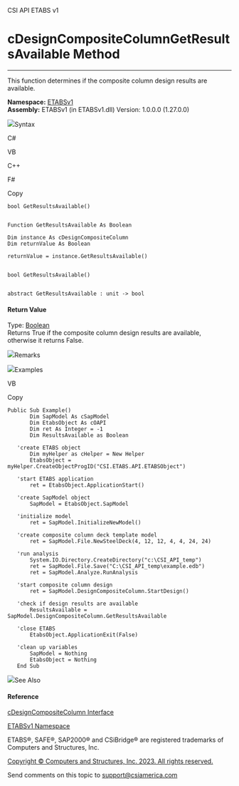 ﻿

CSI API ETABS v1

# cDesignCompositeColumnGetResultsAvailable Method  
  
---  
  
This function determines if the composite column design results are available.

**Namespace:** [ETABSv1](2780f1b8-2033-5289-2298-1cdb2a7508d9.htm)  
**Assembly:** ETABSv1 (in ETABSv1.dll) Version: 1.0.0.0 (1.27.0.0)

![](../icons/SectionExpanded.png)Syntax

C#

VB

C++

F#

Copy

    
    
    bool GetResultsAvailable()
    
    
    Function GetResultsAvailable As Boolean
    
    Dim instance As cDesignCompositeColumn
    Dim returnValue As Boolean
    
    returnValue = instance.GetResultsAvailable()
    
    
    bool GetResultsAvailable()
    
    
    abstract GetResultsAvailable : unit -> bool 
    

#### Return Value

Type: [Boolean](https://docs.microsoft.com/dotnet/api/system.boolean)  
Returns True if the composite column design results are available, otherwise
it returns False.

![](../icons/SectionExpanded.png)Remarks

![](../icons/SectionExpanded.png)Examples

VB

Copy

    
    
    Public Sub Example()
           Dim SapModel As cSapModel
           Dim EtabsObject As cOAPI
           Dim ret As Integer = -1
           Dim ResultsAvailable as Boolean
    
       'create ETABS object
           Dim myHelper as cHelper = New Helper
           EtabsObject = myHelper.CreateObjectProgID("CSI.ETABS.API.ETABSObject")
    
       'start ETABS application
           ret = EtabsObject.ApplicationStart()
    
       'create SapModel object
           SapModel = EtabsObject.SapModel
    
       'initialize model
           ret = SapModel.InitializeNewModel()
    
       'create composite column deck template model
           ret = SapModel.File.NewSteelDeck(4, 12, 12, 4, 4, 24, 24)
    
       'run analysis
           System.IO.Directory.CreateDirectory("c:\CSI_API_temp")
           ret = SapModel.File.Save("C:\CSI_API_temp\example.edb")
           ret = SapModel.Analyze.RunAnalysis
    
       'start composite column design
           ret = SapModel.DesignCompositeColumn.StartDesign()
    
       'check if design results are available
           ResultsAvailable = SapModel.DesignCompositeColumn.GetResultsAvailable
    
       'close ETABS
           EtabsObject.ApplicationExit(False)
    
       'clean up variables
           SapModel = Nothing
           EtabsObject = Nothing
       End Sub

![](../icons/SectionExpanded.png)See Also

#### Reference

[cDesignCompositeColumn Interface](5e565810-c33f-2757-e269-ba10feb0414d.htm)

[ETABSv1 Namespace](2780f1b8-2033-5289-2298-1cdb2a7508d9.htm)

ETABS®, SAFE®, SAP2000® and CSiBridge® are registered trademarks of Computers
and Structures, Inc.  

[Copyright © Computers and Structures, Inc. 2023. All rights
reserved.](http://www.csiamerica.com)

Send comments on this topic to
[support@csiamerica.com](mailto:support%40csiamerica.com?Subject=CSI%20API%20ETABS%20v1)

